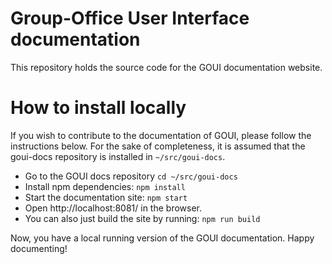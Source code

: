 # Group-Office User Interface documentation

This repository holds the source code for the GOUI documentation website.

# How to install locally

If you wish to contribute to the documentation of GOUI, please follow the instructions below. For the sake of completeness,
it is assumed that the goui-docs repository is installed in `~/src/goui-docs`.

- Go to the GOUI docs repository `cd ~/src/goui-docs`
- Install npm dependencies: `npm install`
- Start the documentation site: `npm start`
- Open http://localhost:8081/ in the browser.
- You can also just build the site by running: `npm run build`

Now, you have a local running version of the GOUI documentation. Happy documenting!

